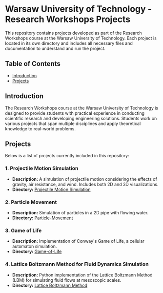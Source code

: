 # Warsaw University of Technology - Research Workshops Projects

This repository contains projects developed as part of the Research Workshops course at the Warsaw University of Technology. Each project is located in its own directory and includes all necessary files and documentation to understand and run the project.

## Table of Contents
- [Introduction](#introduction)
- [Projects](#projects)

## Introduction
The Research Workshops course at the Warsaw University of Technology is designed to provide students with practical experience in conducting scientific research and developing engineering solutions. Students work on various projects that span multiple disciplines and apply theoretical knowledge to real-world problems.

## Projects
Below is a list of projects currently included in this repository:

### 1. Projectile Motion Simulation
- **Description:** A simulation of projectile motion considering the effects of gravity, air resistance, and wind. Includes both 2D and 3D visualizations.
- **Directory:** [Projectile Motion Simulation](https://github.com/ppogwizd/Research-Workshops-Projects/tree/main/Projectile%20Motion%20Simulation)

### 2. Particle Movement
- **Description:** Simulation of particles in a 2D pipe with flowing water.
- **Directory:** [Particle-Movement](https://github.com/ppogwizd/Research-Workshops-Projects/tree/main/Particle-Movement)

### 3. Game of Life
- **Description:** Implementation of Conway's Game of Life, a cellular automaton simulation.
- **Directory:** [Game-of-Life](https://github.com/ppogwizd/Research-Workshops-Projects/tree/main/Game-of-life)

### 4. Lattice Boltzmann Method for Fluid Dynamics Simulation
- **Description:** Python implementation of the Lattice Boltzmann Method (LBM) for simulating fluid flows at mesoscopic scales.
- **Directory:** [Lattice Boltzmann Method](https://github.com/ppogwizd/Research-Workshops-Projects/tree/main/The%20Lattice%20Boltzmann%20Method)
